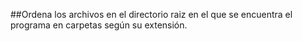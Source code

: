 ##Ordena los archivos en el directorio raiz en el que se encuentra el programa en carpetas según su extensión. 
